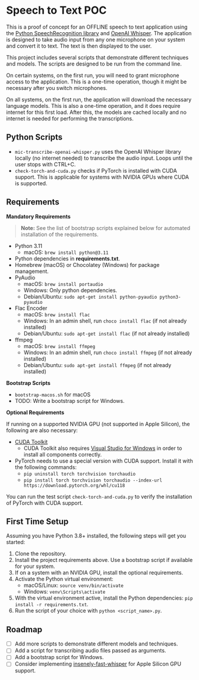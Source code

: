 # Speech to Text POC

This is a proof of concept for an OFFLINE speech to text application using the [Python SpeechRecognition library](https://github.com/Uberi/speech_recognition#readme) and [OpenAI Whisper](https://github.com/openai/whisper). The application is designed to take audio input from any one microphone on your system and convert it to text. The text is then displayed to the user.

This project includes several scripts that demonstrate different techniques and models. The scripts are designed to be run from the command line.

On certain systems, on the first run, you will need to grant microphone access to the application. This is a one-time operation, though it might be necessary after you switch microphones.

On all systems, on the first run, the application will download the necessary language models. This is also a one-time operation, and it does require internet for this first load. After this, the models are cached locally and no internet is needed for performing the transcriptions.

## Python Scripts

- `mic-transcribe-openai-whisper.py` uses the OpenAI Whisper library locally (no internet needed) to transcribe the audio input. Loops until the user stops with CTRL+C.
- `check-torch-and-cuda.py` checks if PyTorch is installed with CUDA support. This is applicable for systems with NVIDIA GPUs where CUDA is supported.

## Requirements

**Mandatory Requirements**

> **Note:** See the list of bootstrap scripts explained below for automated installation of the requirements.

- Python 3.11
  - macOS: `brew install python@3.11`
- Python dependencies in **requirements.txt**.
- Homebrew (macOS) or Chocolatey (Windows) for package management.
- PyAudio
  - macOS: `brew install portaudio`
  - Windows: Only python dependencies.
  - Debian/Ubuntu: `sudo apt-get install python-pyaudio python3-pyaudio`
- Flac Encoder
  - macOS: `brew install flac`
  - Windows: In an admin shell, run `choco install flac` (if not already installed)
  - Debian/Ubuntu: `sudo apt-get install flac` (if not already installed)
- ffmpeg
  - macOS: `brew install ffmpeg`
  - Windows: In an admin shell, run `choco install ffmpeg` (if not already installed)
  - Debian/Ubuntu: `sudo apt-get install ffmpeg` (if not already installed)

**Bootstrap Scripts**

- `bootstrap-macos.sh` for macOS
- TODO: Write a bootstrap script for Windows.

**Optional Requirements**

If running on a supported NVIDIA GPU (not supported in Apple Silicon), the following are also necessary:

- [CUDA Toolkit](https://developer.nvidia.com/cuda-downloads)
  - CUDA Toolkit also requires [Visual Studio for Windows](https://visualstudio.microsoft.com/) in order to install all components correctly.
- PyTorch needs to use a special version with CUDA support. Install it with the following commands:
  - `pip uninstall torch torchvision torchaudio`
  - `pip install torch torchvision torchaudio --index-url https://download.pytorch.org/whl/cu118`

You can run the test script `check-torch-and-cuda.py` to verify the installation of PyTorch with CUDA support.

## First Time Setup

Assuming you have Python 3.8+ installed, the following steps will get you started:

1. Clone the repository.
2. Install the project requirements above. Use a bootstrap script if available for your system.
3. If on a system with an NVIDIA GPU, install the optional requirements.
4. Activate the Python virtual environment: 
   - macOS/Linux: `source venv/bin/activate` 
   - Windows: `venv\Scripts\activate`
5. With the virtual environment active, install the Python dependencies: `pip install -r requirements.txt`.
6. Run the script of your choice with `python <script_name>.py`.

## Roadmap

- [ ] Add more scripts to demonstrate different models and techniques.
- [ ] Add a script for transcribing audio files passed as arguments.
- [ ] Add a bootstrap script for Windows.
- [ ] Consider implementing [insenely-fast-whisper](https://github.com/Vaibhavs10/insanely-fast-whisper) for Apple Silicon GPU support.